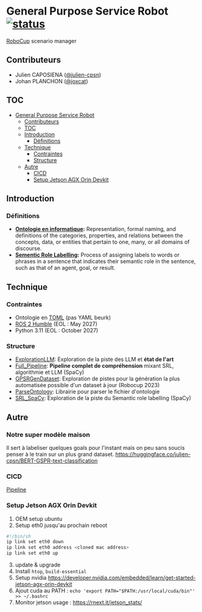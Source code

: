 # General Purpose Service Robot [![status](https://cicd.planchon.dev/api/v1/teams/main/pipelines/cpe.robot-project-mirror/badge)](https://cicd.planchon.dev/teams/main/pipelines/cpe.robot-project-mirror)

[RoboCup](https://robocup.org/) scenario manager

## Contributeurs

- Julien CAPOSIENA ([@julien-cpsn](https://github.com/Julien-cpsn))
- Johan PLANCHON ([@joxcat](https://github.com/joxcat))

## TOC
- [General Purpose Service Robot ](#general-purpose-service-robot-)
  - [Contributeurs](#contributeurs)
  - [TOC](#toc)
  - [Introduction](#introduction)
    - [Définitions](#définitions)
  - [Technique](#technique)
    - [Contraintes](#contraintes)
    - [Structure](#structure)
  - [Autre](#autre)
    - [CICD](#cicd)
    - [Setup Jetson AGX Orin Devkit](#setup-jetson-agx-orin-devkit)


## Introduction

### Définitions

- **[Ontologie en informatique](https://en.wikipedia.org/wiki/Ontology_(information_science)):** Representation, formal naming, and definitions of the categories, properties, and relations between the concepts, data, or entities that pertain to one, many, or all domains of discourse.
- **[Sementic Role Labelling](https://en.wikipedia.org/wiki/Semantic_role_labeling):** Process of assigning labels to words or phrases in a sentence that indicates their semantic role in the sentence, such as that of an agent, goal, or result.

## Technique

### Contraintes

- Ontologie en [TOML](https://en.wikipedia.org/wiki/TOML) (pas YAML beurk)
- [ROS 2 Humble](https://docs.ros.org/en/humble/index.html) (EOL : May 2027)
- Python 3.11 (EOL : October 2027)

### Structure

- [ExplorationLLM](./ExplorationLLM/README.md): Exploration de la piste des LLM et **état de l'art**
- [Full_Pipeline](./Full_Pipeline/README.md): **Pipeline complet de compréhension** mixant SRL, algorithmie et LLM (SpaCy)
- [GPSRGenDataset](./GPSRGenDataset/README.md): Exploration de pistes pour la génération la plus automatisée possible d'un dataset à jour (Robocup 2023)
- [ParseOntology](./ParseOntology/README.md): Librairie pour parser le fichier d'ontologie
- [SRL_SpaCy](./SRL_SpaCy/README.md): Exploration de la piste du Semantic role labelling (SpaCy)

## Autre


### Notre super modèle maison

Il sert à labeliser quelques goals pour l'instant mais on peu sans soucis penser à le train sur un plus grand dataset.
https://huggingface.co/julien-cpsn/BERT-GSPR-text-classification

### CICD

[Pipeline](https://cicd.planchon.dev/teams/main/pipelines/cpe.robot-project-mirror)

### Setup Jetson AGX Orin Devkit
1. OEM setup ubuntu
2. Setup eth0 jusqu'au prochain reboot
```sh
#!/bin/sh
ip link set eth0 down
ip link set eth0 address <cloned mac address>
ip link set eth0 up 
```
3. update & upgrade
4. Install `htop`, `build-essential`
5. Setup nvidia https://developer.nvidia.com/embedded/learn/get-started-jetson-agx-orin-devkit
6. Ajout cuda au PATH : `echo 'export PATH="$PATH:/usr/local/cuda/bin"' >> ~/.bashrc`
7. Monitor jetson usage : https://rnext.it/jetson_stats/
